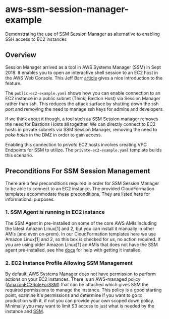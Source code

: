 # aws-ssm-session-manager-example

Demonstrating the use of SSM Session Manager as alternative to enabling SSH access to 
EC2 instances

## Overview
Session Manager arrived as a tool in AWS Systems Manager (SSM) in Sept 2018.  It enables you to
open an interactive shell session to an EC2 host in the AWS Web Console.  This Jeff 
Barr [article](https://aws.amazon.com/blogs/aws/new-session-manager/) gives a nice introduction to the feature.

The `public-ec2-example.yaml` shows how you can enable connection to an EC2 instance in a public
subnet (Think; Bastion Host) via Session Manager rather than ssh.  This reduces the attack surface by shutting down the ssh port 
and removing the need to manage ssh keys for admins and developers.

If we think about it though, a tool such as SSM Session manager removes the need for Bastions Hosts all together.
We can directly connect to EC2 hosts in private subnets via SSM Session Manager, removing the need to *poke holes* in the DMZ
in order to gain access.

Enabling this connection to *private* EC2 hosts involves creating VPC Endpoints for SSM to utilize. The `private-ec2-example.yaml`
template builds this scenario.

## Preconditions For SSM Session Management
There are a few preconditions required in order for SSM Session Manager to be able to connect to an EC2 instance.
The provided CloudFormation templates accommodate these preconditions, They are listed here for informational purposes.

### 1. SSM Agent is running in EC2 instance 
The SSM Agent in pre-installed on some of the core AWS AMIs including the latest Amazon Linux[1] and 2, but you can 
install it manually in other AMIs (and even on-prem). 
In our CloudFormation templates here we use Amazon Linux[1] and 2, so this box is checked for us, no action required.
If you are using older Amazon Linux[1] an AMIs that does not have the SSM agent pre-installed, see hhe 
[docs](https://docs.aws.amazon.com/systems-manager/latest/userguide/ssm-agent.html) for help with getting it installed.

### 2. EC2 Instance Profile Allowing SSM Management
By default, AWS Systems Manager does not have permission to perform actions on your EC2 instances.
There is an AWS-managed policy ([AmazonEC2RoleForSSM](https://docs.aws.amazon.com/systems-manager/latest/userguide/sysman-configuring-access-role.html)) 
that can be attached which gives SSM the required permissions to manage the instance.
This policy is a good starting point, examine it's permissions and determine if you want to go to production with it, if not 
you can provide your own scoped down policy.  Minimally you may want to limit S3 access to just what is needed by the instance and 
[SSM](https://docs.aws.amazon.com/systems-manager/latest/userguide/ssm-agent-minimum-s3-permissions.html).

